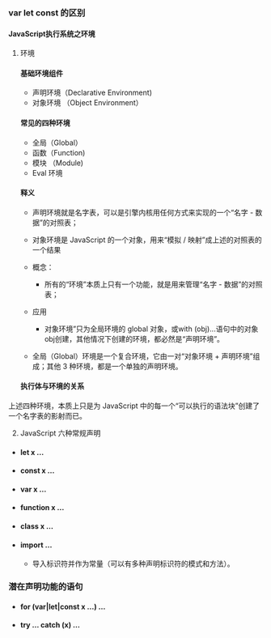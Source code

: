 ### var let const 的区别
 #### JavaScript执行系统之环境
 1. 环境
    #### 基础环境组件
      * 声明环境（Declarative Environment)
      * 对象环境 （Object Environment）
    #### 常见的四种环境
    
      * 全局（Global）
      * 函数（Function)
      * 模块 （Module)
      * Eval 环境
    #### 释义
    
      * 声明环境就是名字表，可以是引擎内核用任何方式来实现的一个“名字 - 数据”的对照表；
      * 对象环境是 JavaScript 的一个对象，用来“模拟 / 映射”成上述的对照表的一个结果
      * 概念：
        
        * 所有的“环境”本质上只有一个功能，就是用来管理“名字 - 数据”的对照表；
      * 应用
        
        * 对象环境”只为全局环境的 global 对象，或with (obj)...语句中的对象obj创建，其他情况下创建的环境，都必然是“声明环境”。
      * 全局（Global）环境是一个复合环境，它由一对“对象环境 + 声明环境”组成；其他 3 种环境，都是一个单独的声明环境。
    #### 执行体与环境的关系
  
  上述四种环境，本质上只是为 JavaScript 中的每一个“可以执行的语法块”创建了一个名字表的影射而已。
 
 2. JavaScript 六种常规声明
  * #### let  x …
  * #### const  x …
  * #### var  x …
  * #### function  x …
  * #### class  x …
  * #### import …
    
    * 导入标识符并作为常量（可以有多种声明标识符的模式和方法）。
  
  ### 潜在声明功能的语句
  * #### for (var|let|const  x …) …
  * #### try … catch (x) …

